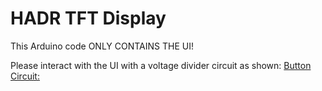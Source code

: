 # HADR TFT Display
This Arduino code ONLY CONTAINS THE UI!

Please interact with the UI with a voltage divider circuit as shown:
[Button Circuit:](ButtonSchematic.png)
